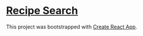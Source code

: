 # [Recipe Search](https://tnetennba3.github.io/recipe-search)

This project was bootstrapped with [Create React App](https://github.com/facebook/create-react-app).
